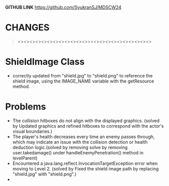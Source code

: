   **GITHUB LINK**
  https://github.com/SyukranSJ/MDSCW24

  # CHANGES
  
><><><><><><><><><><><><>><<><><><><><><><><><>

# ShieldImage Class
* correctly updated from "shield.jpg" to "shield.png" to reference the shield image, using the IMAGE_NAME variable with the getResource method.







# Problems
* The collision hitboxes do not align with the displayed graphics. (solved by Updated graphics and refined hitboxes to correspond with the actor's visual boundaries.)
* The player's health decreases every time an enemy passes through, which may indicate an issue with the collision detection or health deduction logic.(solved by removing solve by removing user.takedamage() under handleEnemyPenetration() method in levelParent)
* Encountered a java.lang.reflect.InvocationTargetException error when moving to Level 2. (solved by Fixed the shield image path by replacing "shield.jpg" with "shield.png".)
* 

  

  
